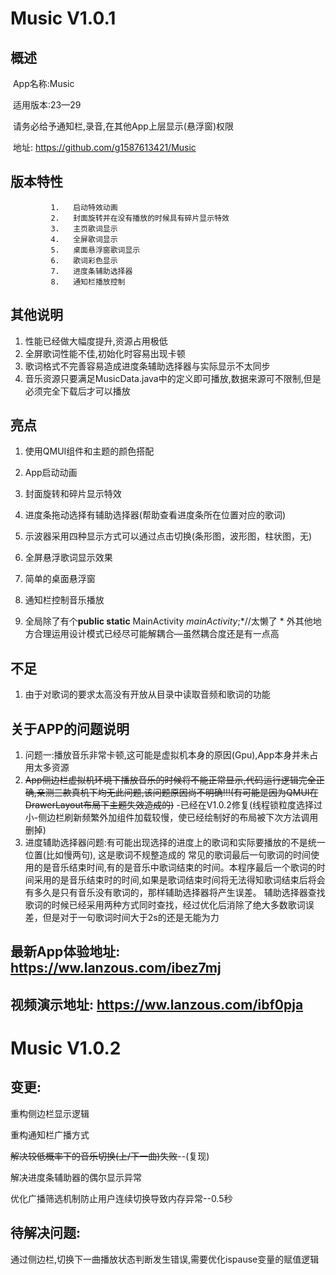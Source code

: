 # Music V1.0.1

## 概述

​		App名称:Music

​		适用版本:23—29

​		请务必给予通知栏,录音,在其他App上层显示(悬浮窗)权限

​		地址: https://github.com/g1587613421/Music



## 版本特性

             1.   启动特效动画 
             2.   封面旋转并在没有播放的时候具有碎片显示特效
             3.   主页歌词显示
             4.   全屏歌词显示
             5.   桌面悬浮窗歌词显示
             6.   歌词彩色显示
             7.   进度条辅助选择器
             8.   通知栏播放控制                 

## 其他说明

1. 性能已经做大幅度提升,资源占用极低
2. 全屏歌词性能不佳,初始化时容易出现卡顿
3. 歌词格式不完善容易造成进度条辅助选择器与实际显示不太同步
4. 音乐资源只要满足MusicData.java中的定义即可播放,数据来源可不限制,但是必须完全下载后才可以播放

## 亮点

1. 使用QMUI组件和主题的颜色搭配

2. App启动动画

3. 封面旋转和碎片显示特效

4. 进度条拖动选择有辅助选择器(帮助查看进度条所在位置对应的歌词)

5. 示波器采用四种显示方式可以通过点击切换(条形图，波形图，柱状图，无)

6. 全屏悬浮歌词显示效果

7. 简单的桌面悬浮窗

8. 通知栏控制音乐播放

9. 全局除了有个**public static** MainActivity *mainActivity*;*//太懒了
   \* 外其他地方合理运用设计模式已经尽可能解耦合—虽然耦合度还是有一点高

## 不足

1. 由于对歌词的要求太高没有开放从目录中读取音频和歌词的功能

## 关于APP的问题说明

1. 问题一:播放音乐非常卡顿,这可能是虚拟机本身的原因(Gpu),App本身并未占用太多资源
2. ~~App侧边栏虚拟机环境下播放音乐的时候将不能正常显示,代码运行逻辑完全正确,亲测三款真机下均无此问题,该问题原因尚不明确!!!(有可能是因为QMUI在DrawerLayout布局下主题失效造成的)~~ -已经在V1.0.2修复(线程锁粒度选择过小-侧边栏刷新频繁外加组件加载较慢，使已经绘制好的布局被下次方法调用删掉)
3. 进度辅助选择器问题:有可能出现选择的进度上的歌词和实际要播放的不是统一位置(比如慢两句), 这是歌词不规整造成的
   常见的歌词最后一句歌词的时间使用的是音乐结束时间,有的是音乐中歌词结束的时间。本程序最后一个歌词的时间采用的是音乐结束时的时间,如果是歌词结束时间将无法得知歌词结束后将会有多久是只有音乐没有歌词的，那样辅助选择器将产生误差。
   辅助选择器查找歌词的时候已经采用两种方式同时查找，经过优化后消除了绝大多数歌词误差，但是对于一句歌词时间大于2s的还是无能为力

## 最新App体验地址:  https://ww.lanzous.com/ibez7mj

## 视频演示地址: https://ww.lanzous.com/ibf0pja









# Music V1.0.2

## 变更:

重构侧边栏显示逻辑

重构通知栏广播方式

~~解决较低概率下的音乐切换(上/下一曲)失败~~--(复现)

解决进度条辅助器的偶尔显示异常

优化广播筛选机制防止用户连续切换导致内存异常--0.5秒



## 待解决问题:

通过侧边栏,切换下一曲播放状态判断发生错误,需要优化ispause变量的赋值逻辑
